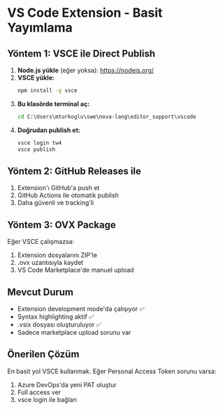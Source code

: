 # VS Code Extension - Basit Yayımlama

## Yöntem 1: VSCE ile Direct Publish

1. **Node.js yükle** (eğer yoksa): https://nodejs.org/
2. **VSCE yükle:**
   ```cmd
   npm install -g vsce
   ```
3. **Bu klasörde terminal aç:**
   ```cmd
   cd C:\Users\mturkoglu\swe\nova-lang\editor_support\vscode
   ```
4. **Doğrudan publish et:**
   ```cmd
   vsce login tw4
   vsce publish
   ```

## Yöntem 2: GitHub Releases ile

1. Extension'ı GitHub'a push et
2. GitHub Actions ile otomatik publish
3. Daha güvenli ve tracking'li

## Yöntem 3: OVX Package

Eğer VSCE çalışmazsa:

1. Extension dosyalarını ZIP'le
2. .ovx uzantısıyla kaydet
3. VS Code Marketplace'de manuel upload

## Mevcut Durum

- Extension development mode'da çalışıyor ✅
- Syntax highlighting aktif ✅
- .vsix dosyası oluşturuluyor ✅
- Sadece marketplace upload sorunu var

## Önerilen Çözüm

En basit yol VSCE kullanmak. Eğer Personal Access Token sorunu varsa:
1. Azure DevOps'da yeni PAT oluştur
2. Full access ver
3. vsce login ile bağlan